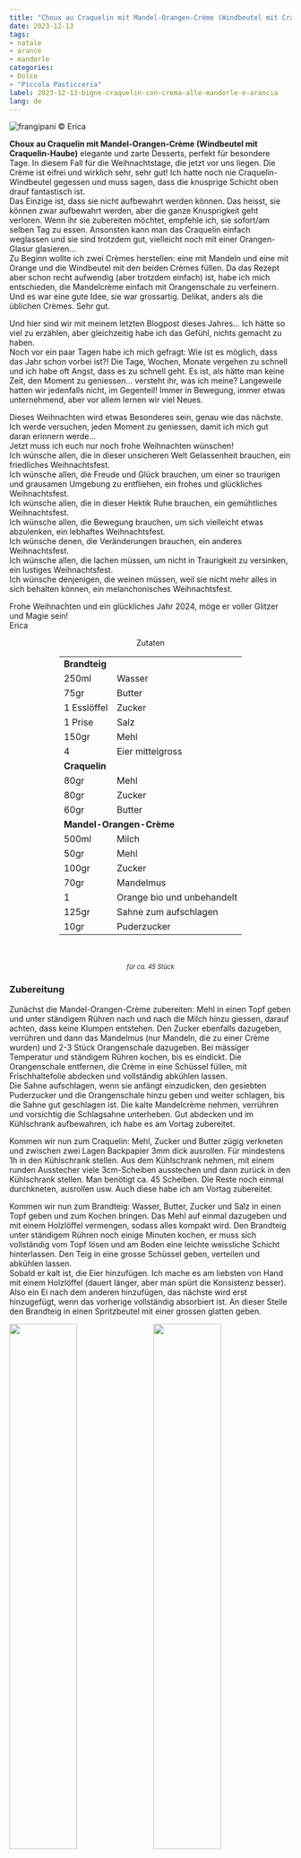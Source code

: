 ```yaml
---
title: "Choux au Craquelin mit Mandel-Orangen-Crème (Windbeutel mit Craquelin-Haube)"
date: 2023-12-13
tags:
- natale
- arance
- mandorle
categories:
- Dolce
- "Piccola Pasticceria"
label: 2023-12-13-bigne-craquelin-con-crema-alle-mandorle-e-arancia
lang: de
---
```

![](../2023-12-13-bigne-craquelin-con-crema-alle-mandorle-e-arancia/header.jpeg "frangipani © Erica")

**Choux au Craquelin mit Mandel-Orangen-Crème (Windbeutel mit Craquelin-Haube)** elegante und zarte Desserts, perfekt für besondere Tage. In diesem Fall für die Weihnachtstage, die jetzt vor uns liegen. Die Crème ist eifrei und wirklich sehr, sehr gut! Ich hatte noch nie Craquelin-Windbeutel gegessen und muss sagen, dass die knusprige Schicht oben drauf fantastisch ist.
<br />
Das Einzige ist, dass sie nicht aufbewahrt werden können. Das heisst, sie können zwar aufbewahrt werden, aber die ganze Knusprigkeit geht verloren. Wenn ihr sie zubereiten möchtet, empfehle ich, sie sofort/am selben Tag zu essen. Ansonsten kann man das Craquelin einfach weglassen und sie sind trotzdem gut, vielleicht noch mit einer Orangen-Glasur glasieren...
<br />
Zu Beginn wollte ich zwei Crèmes herstellen: eine mit Mandeln und eine mit Orange und die Windbeutel mit den beiden Crèmes füllen. Da das Rezept aber schon recht aufwendig (aber trotzdem einfach) ist, habe ich mich entschieden, die Mandelcrème einfach mit Orangenschale zu verfeinern. Und es war eine gute Idee, sie war grossartig. Delikat, anders als die üblichen Crèmes. Sehr gut.

Und hier sind wir mit meinem letzten Blogpost dieses Jahres... Ich hätte so viel zu erzählen, aber gleichzeitig habe ich das Gefühl, nichts gemacht zu haben.
<br />
Noch vor ein paar Tagen habe ich mich gefragt: Wie ist es möglich, dass das Jahr schon vorbei ist?! Die Tage, Wochen, Monate vergehen zu schnell und ich habe oft Angst, dass es zu schnell geht. Es ist, als hätte man keine Zeit, den Moment zu geniessen... versteht ihr, was ich meine? Langeweile hatten wir jedenfalls nicht, im Gegenteil! Immer in Bewegung, immer etwas unternehmend, aber vor allem lernen wir viel Neues.

Dieses Weihnachten wird etwas Besonderes sein, genau wie das nächste. Ich werde versuchen, jeden Moment zu geniessen, damit ich mich gut daran erinnern werde...
<br />
Jetzt muss ich euch nur noch frohe Weihnachten wünschen!
<br />
Ich wünsche allen, die in dieser unsicheren Welt Gelassenheit brauchen, ein friedliches Weihnachtsfest.
<br />
Ich wünsche allen, die Freude und Glück brauchen, um einer so traurigen und grausamen Umgebung zu entfliehen, ein frohes und glückliches Weihnachtsfest.
<br />
Ich wünsche allen, die in dieser Hektik Ruhe brauchen, ein gemühtliches Weihnachtsfest.
<br />
Ich wünsche allen, die Bewegung brauchen, um sich vielleicht etwas abzulenken, ein lebhaftes Weihnachtsfest.
<br />
Ich wünsche denen, die Veränderungen brauchen, ein anderes Weihnachtsfest.
<br />
Ich wünsche allen, die lachen müssen, um nicht in Traurigkeit zu versinken, ein lustiges Weihnachtsfest.
<br />
Ich wünsche denjenigen, die weinen müssen, weil sie nicht mehr alles in sich behalten können, ein melanchonisches Weihnachtsfest.

Frohe Weihnachten und ein glückliches Jahr 2024, möge er voller Glitzer und Magie sein!
<br />
Erica

<div id="wrapper" style="text-align: center">
  <div id="yourdiv" style="display: inline-block;">
    <div class="ingredients" itemscope itemtype="http://schema.org/Recipe">
      <span itemprop="name" style="display:none;">Choux au Craquelin mit Mandel-Orangen-Crème (Windbeutel mit Craquelin-Haube)</span>
      <span itemprop="recipeCategory" style="display:none;">Süsses</span>
      <img itemprop="image" style="display:none;" class="ignore-gallery-item" src="../2023-12-13-bigne-craquelin-con-crema-alle-mandorle-e-arancia/header.jpeg"/>
      <span itemprop="author" style="display:none;">Erica Raiano</span>
      <span itemprop="description" style="display:none;">Choux au Craquelin mit Mandel-Orangen-Crème (Windbeutel mit Craquelin-Haube), elegante und zarte Desserts, perfekt für besondere Tage.</span>
      <div class="ingredients-title">Zutaten</div>
      <table>
        <tbody>
          <tr>     
            <td colspan="2"><b>Brandteig</b></td>
          </tr>
          <tr itemprop="recipeIngredient">
            <td>250ml</td>
            <td>Wasser</td>
          </tr>
          <tr itemprop="recipeIngredient">
            <td>75gr</td>
            <td>Butter</td>
          </tr>
          <tr itemprop="recipeIngredient">
            <td>1 Esslöffel</td>
            <td>Zucker</td>
          </tr>
          <tr itemprop="recipeIngredient">
            <td>1 Prise</td>
            <td>Salz</td>
          </tr>
          <tr itemprop="recipeIngredient">
            <td>150gr</td>
            <td>Mehl</td>
          </tr>
          <tr itemprop="recipeIngredient">
            <td>4</td>
            <td>Eier mittelgross</td>
         <tr>
            <td colspan="2"><b>Craquelin</b></td>
          </tr>
          <tr itemprop="recipeIngredient">
            <td>80gr</td>
            <td>Mehl</td>
          </tr>
          <tr itemprop="recipeIngredient">
            <td>80gr</td>
            <td>Zucker</td>
          </tr>
          <tr itemprop="recipeIngredient">
            <td>60gr</td>
            <td>Butter</td>
           <tr>     
            <td colspan="2"><b>Mandel-Orangen-Crème</b></td>
          </tr>
          <tr itemprop="recipeIngredient">
            <td>500ml</td>
            <td>Milch</td>
          </tr>
          <tr itemprop="recipeIngredient">
            <td>50gr</td>
            <td>Mehl</td>
          </tr>
          <tr itemprop="recipeIngredient">
            <td>100gr</td>
            <td>Zucker</td>
          </tr>
          <tr itemprop="recipeIngredient">
            <td>70gr</td>
            <td>Mandelmus</td>
          </tr>
          <tr itemprop="recipeIngredient">
            <td>1</td>
            <td>Orange bio und unbehandelt</td>
          </tr>
          <tr itemprop="recipeIngredient">
            <td>125gr</td>
            <td>Sahne zum aufschlagen</td>     
          </tr>
          <tr itemprop="recipeIngredient">
            <td>10gr</td>
            <td>Puderzucker</td> 
          </tr>
        </tbody>
      </table>
      <br></br>
      <i class="pull-right" style="font-size: 80%;" itemprop="recipeYield">für ca. 45 Stück</i>
    </div>
  </div>
</div>


<h3>
  <font color="grey">
    <i class="fa-solid fa-gears"></i>
  </font> Zubereitung
</h3>

Zunächst die Mandel-Orangen-Crème zubereiten: Mehl in einen Topf geben und unter ständigem Rühren nach und nach die Milch hinzu giessen, darauf achten, dass keine Klumpen entstehen. Den Zucker ebenfalls dazugeben, verrühren und dann das Mandelmus (nur Mandeln, die zu einer Crème wurden) und 2-3 Stück Orangenschale dazugeben. Bei mässiger Temperatur und ständigem Rühren kochen, bis es eindickt. Die Orangenschale entfernen, die Crème in eine Schüssel füllen, mit Frischhaltefolie abdecken und vollständig abkühlen lassen.
<br />
Die Sahne aufschlagen, wenn sie anfängt einzudicken, den gesiebten Puderzucker und die Orangenschale hinzu geben und weiter schlagen, bis die Sahne gut geschlagen ist. Die kalte Mandelcrème nehmen, verrühren und vorsichtig die Schlagsahne unterheben. Gut abdecken und im Kühlschrank aufbewahren, ich habe es am Vortag zubereitet.

Kommen wir nun zum Craquelin: Mehl, Zucker und Butter zügig verkneten und zwischen zwei Lagen Backpapier 3mm dick ausrollen. Für mindestens 1h in den Kühlschrank stellen. Aus dem Kühlschrank nehmen, mit einem runden Ausstecher viele 3cm-Scheiben ausstechen und dann zurück in den Kühlschrank stellen. Man benötigt ca. 45 Scheiben. Die Reste noch einmal durchkneten, ausrollen usw. Auch diese habe ich am Vortag zubereitet.

Kommen wir nun zum Brandteig: Wasser, Butter, Zucker und Salz in einen Topf geben und zum Kochen bringen. Das Mehl auf einmal dazugeben und mit einem Holzlöffel vermengen, sodass alles kompakt wird. Den Brandteig unter ständigem Rühren noch einige Minuten kochen, er muss sich vollständig vom Topf lösen und am Boden eine leichte weissliche Schicht hinterlassen. Den Teig in eine grosse Schüssel geben, verteilen und abkühlen lassen.
<br />
Sobald er kalt ist, die Eier hinzufügen. Ich mache es am liebsten von Hand mit einem Holzlöffel (dauert länger, aber man spürt die Konsistenz besser). Also ein Ei nach dem anderen hinzufügen, das nächste wird erst hinzugefügt, wenn das vorherige vollständig absorbiert ist. An dieser Stelle den Brandteig in einen Spritzbeutel mit einer grossen glatten geben.
<p>
  <div style="width: 100%; margin-bottom: 0">
    <img style="float: left; width: 49%; margin-right: 1%" src="../2023-12-13-bigne-craquelin-con-crema-alle-mandorle-e-arancia/craquelin.jpeg" alt="" title="frangipani © Erica" />
    <img style="float: left; width: 49%; margin-left: 1%" src="../2023-12-13-bigne-craquelin-con-crema-alle-mandorle-e-arancia/impasto.jpeg" alt="" title="frangipani © Erica" />
    <div style="clear: both;"></div>
  </div>
</p>

Ein Backblech mit Backpapier oder einer perforierten Silikonmatte nehmen und darauf viele Häufchen mit einem Durchmesser von 2-3cm spritzen, nicht zu Nahe beieinander.  Bei mir gab es 45 Stück auf zwei Backbleche verteilt. Die Craquelin-Scheiben aus dem Kühlschrank nehmen und auf die Brandteighäufchen setzen, dabei leicht andrücken.
<p>
  <div style="width: 100%; margin-bottom: 0">
    <img style="float: left; width: 49%; margin-right: 1%" src="../2023-12-13-bigne-craquelin-con-crema-alle-mandorle-e-arancia/bigne.jpeg" alt="" title="frangipani © Erica" />
    <img style="float: left; width: 49%; margin-left: 1%" src="../2023-12-13-bigne-craquelin-con-crema-alle-mandorle-e-arancia/teglia.jpeg" alt="" title="frangipani © Erica" />
    <div style="clear: both;"></div>
  </div>
</p>

Die **Choux au Craquelin** im vorgeheizten Backofen bei 180°C Umluft 25min backen, dann den Ofen ausschalten, leicht öffnen und weitere 15min darin lassen. Anschliessend aus dem Ofen nehmen und auf einem Gitter vollständig abkühlen lassen. Sobald sie kalt sind, entscheiden, ob sie halbiert und gefüllt oder ob sie von unten gefüllt werden, ohne sie zu schneiden. Wenn ihr sie anschneidet und innen eine leere Kammer ist, wisst ihr, dass alles gut gelaufen ist.
<p>
  <div style="width: 100%; margin-bottom: 0">
    <img style="float: left; width: 49%; margin-right: 1%" src="../2023-12-13-bigne-craquelin-con-crema-alle-mandorle-e-arancia/bignecraquelin.jpeg" alt="" title="frangipani © Erica" />
    <img style="float: left; width: 49%; margin-left: 1%" src="../2023-12-13-bigne-craquelin-con-crema-alle-mandorle-e-arancia/aperto.jpeg" alt="" title="frangipani © Erica" />
    <div style="clear: both;"></div>
  </div>
</p>

Die **Mandel-Orangen-Crème** in einen Spritzbeutel mit einer Sterntülle von ca. 1cm geben. Wenn ihr den halbierten **Craquelin-Windbeutel** füllt, füllt einfach den unteren Teil und decken ihn mit dem Deckel ab. Wenn ihr sie ganz füllt, macht mit einem Messer ein kleines Loch und füllt sie dann mit der Crème. Sofort servieren, nach Belieben mit Puderzucker oder essbarem Glitzer verzieren...
<p>
  <div style="width: 100%; margin-bottom: 0">
    <img style="float: left; width: 49%; margin-right: 1%" src="../2023-12-13-bigne-craquelin-con-crema-alle-mandorle-e-arancia/risultato1.jpeg" alt="" title="frangipani © Erica" />
    <img style="float: left; width: 49%; margin-left: 1%" src="../2023-12-13-bigne-craquelin-con-crema-alle-mandorle-e-arancia/risultato2.jpeg" alt="" title="frangipani © Erica" />
    <div style="clear: both;"></div>
  </div>
</p>

<p>
  <div style="width: 100%; margin-bottom: 0">
    <img style="float: left; width: 49%; margin-right: 1%" src="../2023-12-13-bigne-craquelin-con-crema-alle-mandorle-e-arancia/risultato3.jpeg" alt="" title="frangipani © Erica" />
    <img style="float: left; width: 49%; margin-left: 1%" src="../2023-12-13-bigne-craquelin-con-crema-alle-mandorle-e-arancia/risultato4.jpeg" alt="" title="frangipani © Erica" />
    <div style="clear: both;"></div>
  </div>
</p>

<p>
  <div style="width: 100%; margin-bottom: 0">
    <img style="float: left; width: 49%; margin-right: 1%" src="../2023-12-13-bigne-craquelin-con-crema-alle-mandorle-e-arancia/risultato5.jpeg" alt="" title="frangipani © Erica" />
    <img style="float: left; width: 49%; margin-left: 1%" src="../2023-12-13-bigne-craquelin-con-crema-alle-mandorle-e-arancia/risultato6.jpeg" alt="" title="frangipani © Erica" />
    <div style="clear: both;"></div>
  </div>
</p>

<p>
  <div style="width: 100%; margin-bottom: 0">
    <img style="float: left; width: 49%; margin-right: 1%" src="../2023-12-13-bigne-craquelin-con-crema-alle-mandorle-e-arancia/risultato7.jpeg" alt="" title="frangipani © Erica" />
    <img style="float: left; width: 49%; margin-left: 1%" src="../2023-12-13-bigne-craquelin-con-crema-alle-mandorle-e-arancia/risultato8.jpeg" alt="" title="frangipani © Erica" />
    <div style="clear: both;"></div>
  </div>
</p>

<p>
  <div style="width: 100%; margin-bottom: 0">
    <img style="float: left; width: 49%; margin-right: 1%" src="../2023-12-13-bigne-craquelin-con-crema-alle-mandorle-e-arancia/risultato9.jpeg" alt="" title="frangipani © Erica" />
    <img style="float: left; width: 49%; margin-left: 1%" src="../2023-12-13-bigne-craquelin-con-crema-alle-mandorle-e-arancia/risultato10.jpeg" alt="" title="frangipani © Erica" />
    <div style="clear: both;"></div>
  </div>
</p>

<h4>Buon appetito
  <font color="red">
    <i class="fa-regular fa-face-smile"></i>
  </font>
</h4>
